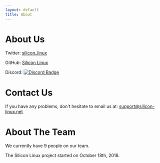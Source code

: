 ```yaml
---
layout: default
title: About
---
```

<div class="mb-5">
    <h1 class="text-center">About Us</h1>
    <p class="font-weight-bold">Twitter: <a href="https://twitter.com/silicon_linux" class="text-white">silicon_linux</a></p>
    <p class="font-weight-bold">GitHub: <a href="https://github.com/silicon-linux" class="text-white">Silicon Linux</a></p>
    <p class="font-weight-bold">Discord: <a href="https://discord.gg/QbuuAF5" class="text-white"><img src="https://img.shields.io/discord/502598767510290432.svg?colorB=7289DA&amp;label=discord" alt="Discord Badge"></a></p>
</div>
<div class="mb-5">
    <h1 class="text-center">Contact Us</h1>
    <p>If you have any problems, don't hesitate to email us at: <a href="mailto:support@silicon-linux.net" class="text-white font-weight-bold">support@silicon-linux.net</a></p>
    </div>
<div>
    <h1 class="text-center">About The Team</h1>
    <p>We currently have 9 people on our team.</p>
    <p>The Silicon Linux project started on October 18th, 2018.</p>
</div>